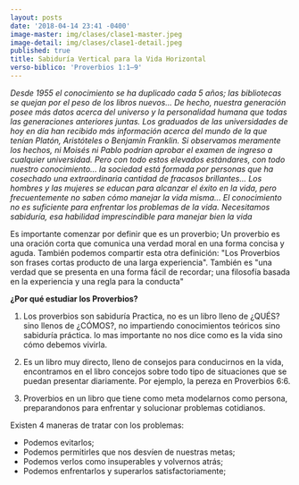 ```yaml
---
layout: posts
date: '2018-04-14 23:41 -0400'
image-master: img/clases/clase1-master.jpeg
image-detail: img/clases/clase1-detail.jpeg
published: true
title: Sabiduría Vertical para la Vida Horizontal
verso-biblico: 'Proverbios 1:1–9'
---
```

_Desde 1955 el conocimiento se ha duplicado cada 5 años; las bibliotecas se quejan por el peso de
los libros nuevos... De hecho, nuestra generación posee más datos acerca del universo y la
personalidad humana que todas las generaciones anteriores juntas. Los graduados de las
universidades de hoy en día han recibido más información acerca del mundo de la que tenían Platón,
Aristóteles o Benjamín Franklin. Si observamos meramente los hechos, ni Moisés ni Pablo
podrían aprobar el examen de ingreso a cualquier universidad. Pero con todo estos elevados
estándares, con todo nuestro conocimiento... la sociedad está formada por personas que ha
cosechado una extraordinaria cantidad de fracasos brillantes... Los hombres y las mujeres se educan
para alcanzar el éxito en la vida, pero frecuentemente no saben cómo manejar la vida misma... El
conocimiento no es suficiente para enfrentar los problemas de la vida. Necesitamos sabiduría, esa
habilidad imprescindible para manejar bien la vida_

Es importante comenzar por definir que es un proverbio; Un proverbio es una oración corta que comunica una verdad moral en una forma concisa y aguda. También podemos compartir esta otra definición: "Los Proverbios son frases cortas producto de una larga experiencia". También es "una verdad que se presenta en una forma fácil de recordar; una filosofía basada en la experiencia y una regla para la conducta"

**¿Por qué estudiar los Proverbios?**

1. Los proverbios son sabiduría Practica, no es un libro lleno de ¿QUÉS? sino llenos de ¿CÓMOS?, no impartiendo conocimientos teóricos sino sabiduría práctica. lo mas importante no nos dice como es la vida sino cómo debemos vivirla.

2. Es un libro muy directo, lleno de consejos para conducirnos en la vida, encontramos en el libro concejos sobre todo tipo de situaciones que se puedan presentar diariamente. Por ejemplo, la pereza en Proverbios 6:6.

3.  Proverbios en un libro que tiene como meta modelarnos como persona, preparandonos para enfrentar y solucionar problemas cotidianos.

Existen 4 maneras de tratar con los problemas: 
- Podemos evitarlos;  
- Podemos permitirles que nos desvíen de nuestras metas;  
- Podemos verlos como insuperables y volvernos atrás;  
- Podemos enfrentarlos y superarlos satisfactoriamente;  


